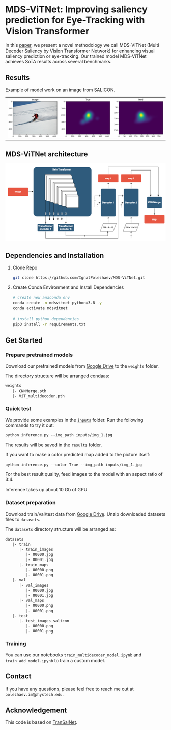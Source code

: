 <h1>MDS-ViTNet: Improving saliency prediction for Eye-Tracking with Vision Transformer</h1>

In this [paper](link), we present a novel methodology we call MDS-ViTNet (Multi Decoder Saliency by Vision Transformer Network) for enhancing visual saliency prediction or eye-tracking. Our trained model MDS-ViTNet achieves SoTA results across several benchmarks.
  
## Results
Example of model work on an image from SALICON.

<table>
<tr>
   <td> 
      <img src="examples/ex_1.png">
   </td>
</tr>
</table>

## MDS-ViTNet architecture
![architecture](examples/MDS-ViTNet.png)

## Dependencies and Installation

1. Clone Repo

   ```bash
   git clone https://github.com/IgnatPolezhaev/MDS-ViTNet.git
   ```

2. Create Conda Environment and Install Dependencies

   ```bash
   # create new anaconda env
   conda create -n mdsvitnet python=3.8 -y
   conda activate mdsvitnet

   # install python dependencies
   pip3 install -r requirements.txt
   ```

## Get Started
### Prepare pretrained models
Download our pretrained models from [Google Drive](link) to the `weights` folder.

The directory structure will be arranged condaas:
```
weights
   |- CNNMerge.pth
   |- ViT_multidecoder.pth
```

### Quick test
We provide some examples in the [`inputs`](./inputs) folder. 
Run the following commands to try it out:
```shell
python inference.py --img_path inputs/img_1.jpg
```
The results will be saved in the `results` folder.

If you want to make a color predicted map added to the picture itself:
```shell
python inference.py --color True --img_path inputs/img_1.jpg
```

For the best result quality, feed images to the model with an aspect ratio of 3:4.

Inference takes up about 10 Gb of GPU

### Dataset preparation
Download train/val/test data from [Google Drive](link). Unzip downloaded datasets files to `datasets`.

The `datasets` directory structure will be arranged as:
```
datasets
   |- train
      |- train_images
         |- 00000.jpg
         |- 00001.jpg
      |- train_maps
         |- 00000.png
         |- 00001.png   
   |- val
      |- val_images
         |- 00000.jpg
         |- 00001.jpg
      |- val_maps
         |- 00000.png
         |- 00001.png 
   |- test
      |- test_images_salicon
         |- 00000.png
         |- 00001.png 
```

### Training
You can use our notebooks `train_multidecoder_model.ipynb` and `train_add_model.ipynb` to train a custom model.

## Contact
If you have any questions, please feel free to reach me out at `polezhaev.im@phystech.edu`. 

## Acknowledgement
This code is based on [TranSalNet](https://github.com/LJOVO/TranSalNet).
